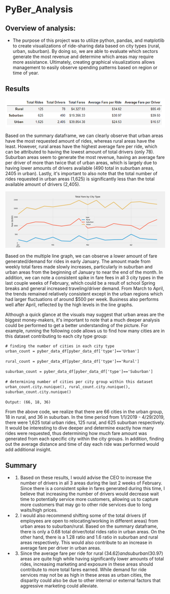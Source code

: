# PyBer_Analysis
## Overview of analysis:
- The purpose of this project was to utilize python, pandas, and matplotlib to create visualizations of ride-sharing data based on city types (rural, urban, suburban). By doing so, we are able to evaluate which sectors generate the most revenue and determine which areas may require more assistance. Ultimately, creating graphical visualizations allows management to easily observe spending patterns based on region or time of year.

## Results
![ScreenShots](analysis/pyber_summary_df.PNG)

Based on the summary dataframe, we can clearly observe that urban areas have the most requested amount of rides, whereas rural areas have the least. However, rural areas have the highest average fare per ride, which can be attributed to having the lowest amount of total drivers (only 78). Suburban areas seem to generate the most revenue, having an average fare per driver of more than twice that of urban areas, which is largely due to having lower amounts of drivers available (490 total in suburban areas, 2405 in urban). Lastly, it's important to also note that the total number of rides requested in urban areas (1,625) is significantly less than the total available amount of drivers (2,405).

![ScreenShots](analysis/PyBer_fare_summary.png)

Based on the multiple line graph, we can observe a lower amount of fare generated/demand for rides in early January. The amount made from weekly total fares made slowly increases, particularly in suburban and urban areas from the beginning of January to near the end of the month. In addition, we can note a consistent spike in fare fees in all 3 city types in the last couple weeks of February, which could be a result of school Spring breaks and general increased traveling/driver demand. From March to April, the trends remained relatively consistent except in the urban regions which had larger fluctuations of around $500 per week. Business also performs well after April, reflected by the high levels in the line graphs.

Although a quick glance at the visuals may suggest that urban areas are the biggest money-makers, it's important to note that a much deeper analysis could be performed to get a better understanding of the picture. For example, running the following code allows us to find how many cities are in this dataset contributing to each city type group: 
```
# finding the number of cities in each city type
urban_count = pyber_data_df[pyber_data_df['type']=='Urban']

rural_count = pyber_data_df[pyber_data_df['type']=='Rural']

suburban_count = pyber_data_df[pyber_data_df['type']=='Suburban']

# determining number of cities per city group within this dataset
urban_count.city.nunique(), rural_count.city.nunique(), suburban_count.city.nunique()

Output: (66, 18, 36)
```
From the above code, we realize that there are 66 cities in the urban group, 18 in rural, and 36 in suburban. In the time period from 1/1/2019 - 4/29/2019, there were 1,625 total urban rides, 125 rural, and 625 suburban respectively. It would be interesting to dive deeper and determine exactly how many rides were requested, thus determining how much fare amount was generated from each specific city within the city groups. In addition, finding out the average distance and time of day each ride was performed would add additional insight.

## Summary
- 1. Based on these results, I would advise the CEO to increase the number of drivers in all 3 areas during the last 2 weeks of February. Since there is a consistent spike in fares generated during this time, I believe that increasing the number of drivers would decrease wait time to potentially service more customers, allowing us to capture more customers that may go to other ride services due to long waits/high prices.
- 2. I would also recommend shifting some of the total drivers (if employees are open to relocating/working in different areas) from urban areas to suburban/rural. Based on the summary dataframe, there is only a 0.68 total driver/total rides ratio in urban areas. On the other hand, there is a 1.28 ratio and 1.6 ratio in suburban and rural areas respectively. This would also contribute to an increase in average fare per driver in urban areas.
- 3. Since the average fare per ride for rural ($34.62) and suburban ($30.97) areas are quite high while having significantly lower amounts of total rides, increasing marketing and exposure in these areas should contribute to more total fares earned. While demand for ride services may not be as high in these areas as urban cities, the disparity could also be due to other internal or external factors that aggressive marketing could alleviate.    
